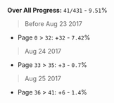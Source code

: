 **Over All Progress:** `41/431` - `9.51`%


> Before Aug 23 2017
  * Page `0` > `32`: +`32` - `7.42`%
> Aug 24 2017
  * Page `33` > `35`: +`3` - `0.7`%
> Aug 25 2017
  * Page `36` > `41`: +`6` - `1.4`%

